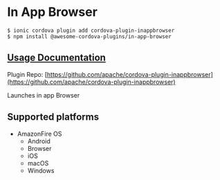 # In App Browser

```text
$ ionic cordova plugin add cordova-plugin-inappbrowser
$ npm install @awesome-cordova-plugins/in-app-browser
```

## [Usage Documentation](https://danielsogl.gitbook.io/awesome-cordova-plugins/plugins/in-app-browser/)

Plugin Repo: [https://github.com/apache/cordova-plugin-inappbrowser](https://github.com/apache/cordova-plugin-inappbrowser)

Launches in app Browser

## Supported platforms

* AmazonFire OS
  * Android
  * Browser
  * iOS
  * macOS
  * Windows

